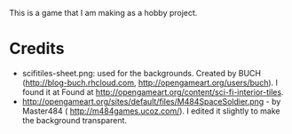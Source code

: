 This is a game that I am making as a hobby project.

# Credits
* scifitiles-sheet.png: used for the backgrounds. Created by BUCH (http://blog-buch.rhcloud.com, http://opengameart.org/users/buch). I found it at Found at http://opengameart.org/content/sci-fi-interior-tiles.
* http://opengameart.org/sites/default/files/M484SpaceSoldier.png - by Master484 ( http://m484games.ucoz.com/). I edited it slightly to make the background transparent.